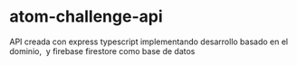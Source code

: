 # atom-challenge-api

API creada con express typescript implementando desarrollo basado en el dominio,  y firebase firestore como base de datos
